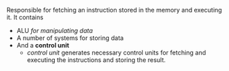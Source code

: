 Responsible for fetching an instruction stored in the memory and executing it.
It contains
- ALU *for manipulating data*
- A number of systems for storing data
- And a **control unit**
	- *control unit* generates necessary control units for fetching and executing the instructions and storing the result.